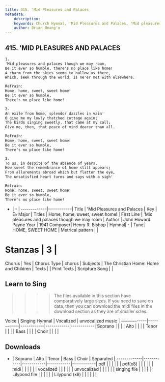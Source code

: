 ```yaml
---
title: 415. 'Mid Pleasures and Palaces
metadata:
    description: 
    keywords: Church Hymnal, 'Mid Pleasures and Palaces, 'Mid pleasures and palaces though we may roam, Home, home, sweet, sweet home!
    author: Brian Onang'o
---
```



## 415. 'MID PLEASURES AND PALACES

```txt
1.
'Mid pleasures and palaces though we may roam, 
Be it ever so humble, there's no place like home! 
A charm from the skies seems to hallow us there, 
Which, seek through the world, is ne'er met with elsewhere. 

Refrain:
Home, home, sweet, sweet home! 
Be it ever so humble, 
There's no place like home! 

2.
An exile from home, splendor dazzles in vain' 
O give me my lowly thatched cottage again; 
The birds singing sweetly, that came at my call; 
Give me, then, that peace of mind dearer than all. 

Refrain:
Home, home, sweet, sweet home! 
Be it ever so humble, 
There's no place like home! 

3.
To us, in despite of the absence of years, 
How sweet the remembrance of home still appears; 
From allurements abroad which but flatter the eye, 
The unsatisfied heart turns and says with a sigh'

Refrain:
Home, home, sweet, sweet home! 
Be it ever so humble, 
There's no place like home! 

```

- |   -  |
-------------|------------|
Title | 'Mid Pleasures and Palaces |
Key | E♭ Major |
Titles | Home, home, sweet, sweet home! |
First Line | 'Mid pleasures and palaces though we may roam |
Author | John Howard Payne
Year | 1941
Composer| Henry R. Bishop |
Hymnal|  - |
Tune| HOME, SWEET HOME |
Metrical pattern | |
# Stanzas | 3 |
Chorus | Yes |
Chorus Type | chorus |
Subjects | The Christian Home: Home and Children |
Texts |  |
Print Texts | 
Scripture Song |  |
  
## Learn to Sing

>>>> The files available in this section have comparatively large sizes. If you need to save on data, then you can download the midi files in the download section as they are of smaller sizes.

Voice |  Singing Hymnal | Vocalized | unvocalized music |
-------------|------------|------------|------------|------------|
Soprano | | | |
Alto | | | |
Tenor | | | |
Bass | | | |
Choir | | | |

## Downloads

- |  Soprano | Alto | Tenor | Bass | Choir | Separated |
-------------|------------|------------|------------|------------|
pdf | | | | | |
pdf(x8) | | | | | |
midi | | | | | |
vocalized | | | | | |
unvocalized | | | | | |
singing file | | | | | |
Lilypond file | | | | | |
Lilypond (x8) | | | | | |
  